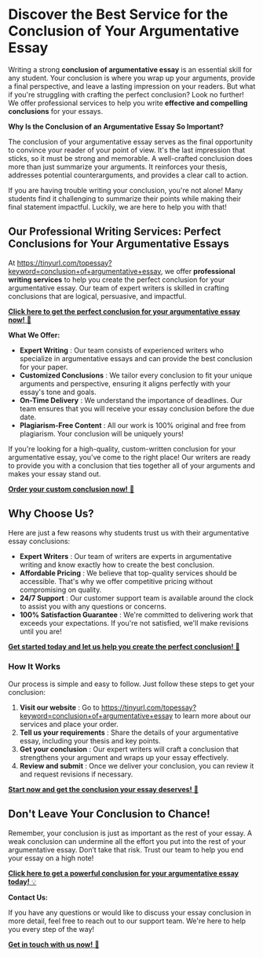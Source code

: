 # Discover the Best Service for the Conclusion of Your Argumentative Essay

Writing a strong **conclusion of argumentative essay** is an essential skill for any student. Your conclusion is where you wrap up your arguments, provide a final perspective, and leave a lasting impression on your readers. But what if you're struggling with crafting the perfect conclusion? Look no further! We offer professional services to help you write **effective and compelling conclusions** for your essays.

**Why Is the Conclusion of an Argumentative Essay So Important?**

The conclusion of your argumentative essay serves as the final opportunity to convince your reader of your point of view. It's the last impression that sticks, so it must be strong and memorable. A well-crafted conclusion does more than just summarize your arguments. It reinforces your thesis, addresses potential counterarguments, and provides a clear call to action.

If you are having trouble writing your conclusion, you're not alone! Many students find it challenging to summarize their points while making their final statement impactful. Luckily, we are here to help you with that!

## Our Professional Writing Services: Perfect Conclusions for Your Argumentative Essays

At https://tinyurl.com/topessay?keyword=conclusion+of+argumentative+essay, we offer **professional writing services** to help you create the perfect conclusion for your argumentative essay. Our team of expert writers is skilled in crafting conclusions that are logical, persuasive, and impactful.

[**Click here to get the perfect conclusion for your argumentative essay now!** 🚀](https://tinyurl.com/topessay?keyword=conclusion+of+argumentative+essay)

**What We Offer:**

- **Expert Writing** : Our team consists of experienced writers who specialize in argumentative essays and can provide the best conclusion for your paper.
- **Customized Conclusions** : We tailor every conclusion to fit your unique arguments and perspective, ensuring it aligns perfectly with your essay's tone and goals.
- **On-Time Delivery** : We understand the importance of deadlines. Our team ensures that you will receive your essay conclusion before the due date.
- **Plagiarism-Free Content** : All our work is 100% original and free from plagiarism. Your conclusion will be uniquely yours!

If you're looking for a high-quality, custom-written conclusion for your argumentative essay, you've come to the right place! Our writers are ready to provide you with a conclusion that ties together all of your arguments and makes your essay stand out.

[**Order your custom conclusion now!** 📝](https://tinyurl.com/topessay?keyword=conclusion+of+argumentative+essay)

## Why Choose Us?

Here are just a few reasons why students trust us with their argumentative essay conclusions:

- **Expert Writers** : Our team of writers are experts in argumentative writing and know exactly how to create the best conclusion.
- **Affordable Pricing** : We believe that top-quality services should be accessible. That's why we offer competitive pricing without compromising on quality.
- **24/7 Support** : Our customer support team is available around the clock to assist you with any questions or concerns.
- **100% Satisfaction Guarantee** : We're committed to delivering work that exceeds your expectations. If you're not satisfied, we'll make revisions until you are!

[**Get started today and let us help you create the perfect conclusion!** 🎯](https://tinyurl.com/topessay?keyword=conclusion+of+argumentative+essay)

### How It Works

Our process is simple and easy to follow. Just follow these steps to get your conclusion:

1. **Visit our website** : Go to https://tinyurl.com/topessay?keyword=conclusion+of+argumentative+essay to learn more about our services and place your order.
2. **Tell us your requirements** : Share the details of your argumentative essay, including your thesis and key points.
3. **Get your conclusion** : Our expert writers will craft a conclusion that strengthens your argument and wraps up your essay effectively.
4. **Review and submit** : Once we deliver your conclusion, you can review it and request revisions if necessary.

[**Start now and get the conclusion your essay deserves!** 🔑](https://tinyurl.com/topessay?keyword=conclusion+of+argumentative+essay)

## Don't Leave Your Conclusion to Chance!

Remember, your conclusion is just as important as the rest of your essay. A weak conclusion can undermine all the effort you put into the rest of your argumentative essay. Don’t take that risk. Trust our team to help you end your essay on a high note!

[**Click here to get a powerful conclusion for your argumentative essay today!** 💡](https://tinyurl.com/topessay?keyword=conclusion+of+argumentative+essay)

**Contact Us:**

If you have any questions or would like to discuss your essay conclusion in more detail, feel free to reach out to our support team. We're here to help you every step of the way!

[**Get in touch with us now!** 💬](https://tinyurl.com/topessay?keyword=conclusion+of+argumentative+essay)
